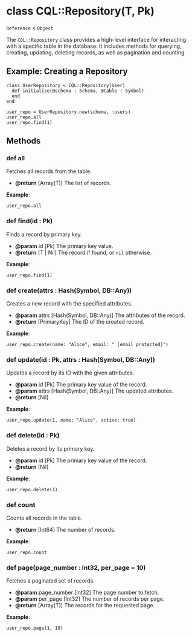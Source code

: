 # class CQL::Repository(T, Pk)

`Reference` < `Object`

The `CQL::Repository` class provides a high-level interface for interacting with a specific table in the database. It includes methods for querying, creating, updating, deleting records, as well as pagination and counting.

## Example: Creating a Repository

```crystal
class UserRepository < CQL::Repository(User)
  def initialize(@schema : Schema, @table : Symbol)
  end
end

user_repo = UserRepository.new(schema, :users)
user_repo.all
user_repo.find(1)
```

## Methods

### def all

Fetches all records from the table.

- **@return** \[Array(T)] The list of records.

**Example**:

```crystal
user_repo.all
```

### def find(id : Pk)

Finds a record by primary key.

- **@param** id \[Pk] The primary key value.
- **@return** \[T | Nil] The record if found, or `nil` otherwise.

**Example**:

```crystal
user_repo.find(1)
```

### def create(attrs : Hash(Symbol, DB::Any))

Creates a new record with the specified attributes.

- **@param** attrs \[Hash(Symbol, DB::Any)] The attributes of the record.
- **@return** \[PrimaryKey] The ID of the created record.

**Example**:

```crystal
user_repo.create(name: "Alice", email: " [email protected]")
```

### def update(id : Pk, attrs : Hash(Symbol, DB::Any))

Updates a record by its ID with the given attributes.

- **@param** id \[Pk] The primary key value of the record.
- **@param** attrs \[Hash(Symbol, DB::Any)] The updated attributes.
- **@return** \[Nil]

**Example**:

```crystal
user_repo.update(1, name: "Alice", active: true)
```

### def delete(id : Pk)

Deletes a record by its primary key.

- **@param** id \[Pk] The primary key value of the record.
- **@return** \[Nil]

**Example**:

```crystal
user_repo.delete(1)
```

### def count

Counts all records in the table.

- **@return** \[Int64] The number of records.

**Example**:

```crystal
user_repo.count
```

### def page(page_number : Int32, per_page = 10)

Fetches a paginated set of records.

- **@param** page_number \[Int32] The page number to fetch.
- **@param** per_page \[Int32] The number of records per page.
- **@return** \[Array(T)] The records for the requested page.

**Example**:

```crystal
user_repo.page(1, 10)
```
